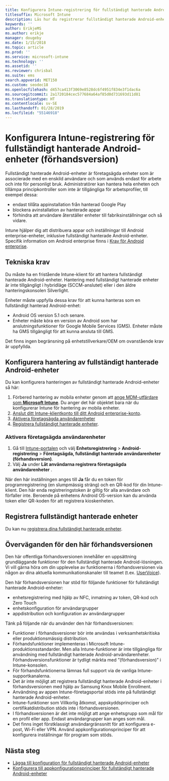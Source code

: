 ```yaml
---
title: Konfigurera Intune-registrering för fullständigt hanterade Android-enheter
titlesuffix: Microsoft Intune
description: Läs hur du registrerar fullständigt hanterade Android-enheter i Intune.
keywords: ''
author: ErikjeMS
ms.author: erikje
manager: dougeby
ms.date: 1/15/2018
ms.topic: article
ms.prod: ''
ms.service: microsoft-intune
ms.technology: ''
ms.assetid: ''
ms.reviewer: chrisbal
ms.suite: ems
search.appverid: MET150
ms.custom: seodec18
ms.openlocfilehash: d457ca413f3069e8528dc6f4951f834e3f1dac6a
ms.sourcegitcommit: 2a1720184cec577684a64af85d0d731693d11d81
ms.translationtype: HT
ms.contentlocale: sv-SE
ms.lasthandoff: 01/28/2019
ms.locfileid: "55146918"
---
```

# <a name="set-up-intune-enrollment-of-android-fully-managed-devices-preview"></a>Konfigurera Intune-registrering för fullständigt hanterade Android-enheter (förhandsversion)

Fullständigt hanterade Android-enheter är företagsägda enheter som är associerade med en enskild användare och som används endast för arbete och inte för personligt bruk. Administratörer kan hantera hela enheten och tillämpa principkontroller som inte är tillgängliga för arbetsprofiler, till exempel dessa:
- endast tillåta appinstallation från hanterad Google Play
- blockera avinstallation av hanterade appar
- förhindra att användare återställer enheter till fabriksinställningar och så vidare.

Intune hjälper dig att distribuera appar och inställningar till Android enterprise-enheter, inklusive fullständigt hanterade Android-enheter. Specifik information om Android enterprise finns i [Krav för Android enterprise](https://support.google.com/work/android/answer/6174145?hl=en&ref_topic=6151012).

## <a name="technical-requirements"></a>Tekniska krav

Du måste ha en fristående Intune-klient för att hantera fullständigt hanterade Android-enheter. Hantering med fullständigt hanterade enheter är inte tillgängligt i hybridläge (SCCM-anslutet) eller i den äldre hanteringskonsolen Silverlight.

Enheter måste uppfylla dessa krav för att kunna hanteras som en fullständigt hanterad Android-enhet:

- Android OS version 5.1 och senare.
- Enheter måste köra en version av Android som har anslutningsfunktioner för Google Mobile Services (GMS). Enheter måste ha GMS tillgängligt för att kunna ansluta till GMS.

Det finns ingen begränsning på enhetstillverkare/OEM om ovanstående krav är uppfyllda.

## <a name="set-up-android-fully-managed-device-management"></a>Konfigurera hantering av fullständigt hanterade Android-enheter

Du kan konfigurera hanteringen av fullständigt hanterade Android-enheter så här:

1. Förbered hantering av mobila enheter genom att [ange MDM-utfärdare som **Microsoft Intune**](mdm-authority-set.md). Du anger det här objektet bara när du konfigurerar Intune för hantering av mobila enheter.
2. [Anslut ditt Intune-klientkonto till ditt Android enterprise-konto](connect-intune-android-enterprise.md).
3. [Aktivera företagsägda användarenheter](#enable-corporate-owned-user-devices)
4. [Registrera fullständigt hanterade enheter](#enroll-the-fully-managed-devices).

### <a name="enable-corporate-owned-user-devices"></a>Aktivera företagsägda användarenheter

1. Gå till [Intune-portalen](https://portal.azure.com) och välj **Enhetsregistrering** > **Android-registrering** > **Företagsägda, fullständigt hanterade användarenheter (förhandsversion)**.
2. Välj **Ja** under **Låt användarna registrera företagsägda användarenheter** .

När den här inställningen anges till **Ja** får du en token för programregistrering (en slumpmässig sträng) och en QR-kod för din Intune-klient. Den här enda registreringstoken är giltig för alla användare och förfaller inte. Beroende på enhetens Android OS-version kan du använda token eller QR-koden för att registrera kioskenheten.

## <a name="enroll-the-fully-managed-devices"></a>Registrera fullständigt hanterade enheter
Du kan nu [registrera dina fullständigt hanterade enheter](android-dedicated-devices-fully-managed-enroll.md).

## <a name="considerations-for-this-preview-feature"></a>Överväganden för den här förhandsversionen
Den här offentliga förhandsversionen innehåller en uppsättning grundläggande funktioner för den fullständigt hanterade Android-lösningen. Vi vill gärna höra om din upplevelse av funktionerna i förhandsversionen via någon av dina aktuella kommunikationskanaler till teamet (t.ex. [UserVoice](https://microsoftintune.uservoice.com/forums/291681-ideas?category_id=210853)).

Den här förhandsversionen har stöd för följande funktioner för fullständigt hanterade Android-enheter:
- enhetsregistrering med hjälp av NFC, inmatning av token, QR-kod och Zero Touch
- enhetskonfiguration för användargrupper
- appdistribution och konfiguration av användargrupper


Tänk på följande när du använder den här förhandsversionen:
- Funktioner i förhandsversioner bör inte användas i verksamhetskritiska eller produktionsmässig distribution. 
- Förhandsfunktioner implementeras i Microsoft Intune-produktionsstandarder. Men alla Intune-funktioner är inte tillgängliga för användning med fullständigt hanterade Android-användarenheter. Förhandsversionsfunktioner är tydligt märkta med ”(förhandsversion)” i Intune-konsolen. 
- För förhandsfunktionerna lämnas full support via de vanliga Intune-supportkanalerna.
- Det är inte möjligt att registrera fullständigt hanterade Android-enheter i förhandsversionen med hjälp av Samsung Knox Mobile Enrollment. 
- Användning av appen Intune-företagsportal stöds inte på fullständigt hanterade Android-enheter. 
- Intune-funktioner som Villkorlig åtkomst, appskyddsprinciper och certifikatdistribution stöds inte i förhandsversionen. 
- I förhandsversionen är det inte möjligt att ange enhetsgrupp som mål för en profil eller app. Endast användargrupper kan anges som mål. 
- Det finns inget förstklassigt användargränssnitt för att konfigurera e-post, Wi-Fi eller VPN. Använd appkonfigurationsprinciper för att konfigurera inställningar för program som stöds.

## <a name="next-steps"></a>Nästa steg
- [Lägga till konfiguration för fullständigt hanterade Android-enheter](device-restrictions-android-for-work.md#device-owner-only)
- [Konfigurera till appkonfigurationsprinciper för fullständigt hanterade Android-enheter](app-configuration-policies-use-android.md)


